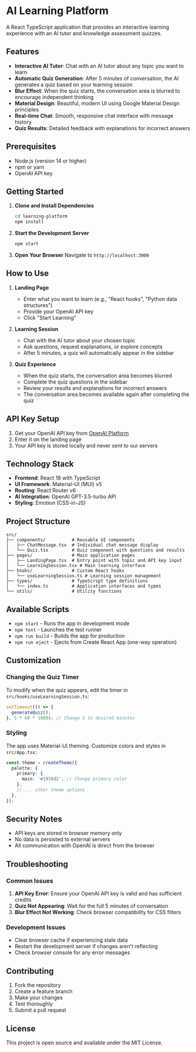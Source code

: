 # AI Learning Platform

A React TypeScript application that provides an interactive learning experience with an AI tutor and knowledge assessment quizzes.

## Features

- **Interactive AI Tutor**: Chat with an AI tutor about any topic you want to learn
- **Automatic Quiz Generation**: After 5 minutes of conversation, the AI generates a quiz based on your learning session
- **Blur Effect**: When the quiz starts, the conversation area is blurred to encourage independent thinking
- **Material Design**: Beautiful, modern UI using Google Material Design principles
- **Real-time Chat**: Smooth, responsive chat interface with message history
- **Quiz Results**: Detailed feedback with explanations for incorrect answers

## Prerequisites

- Node.js (version 14 or higher)
- npm or yarn
- OpenAI API key

## Getting Started

1. **Clone and Install Dependencies**
   ```bash
   cd learning-platform
   npm install
   ```

2. **Start the Development Server**
   ```bash
   npm start
   ```

3. **Open Your Browser**
   Navigate to `http://localhost:3000`

## How to Use

1. **Landing Page**
   - Enter what you want to learn (e.g., "React hooks", "Python data structures")
   - Provide your OpenAI API key
   - Click "Start Learning"

2. **Learning Session**
   - Chat with the AI tutor about your chosen topic
   - Ask questions, request explanations, or explore concepts
   - After 5 minutes, a quiz will automatically appear in the sidebar

3. **Quiz Experience**
   - When the quiz starts, the conversation area becomes blurred
   - Complete the quiz questions in the sidebar
   - Review your results and explanations for incorrect answers
   - The conversation area becomes available again after completing the quiz

## API Key Setup

1. Get your OpenAI API key from [OpenAI Platform](https://platform.openai.com/api-keys)
2. Enter it on the landing page
3. Your API key is stored locally and never sent to our servers

## Technology Stack

- **Frontend**: React 18 with TypeScript
- **UI Framework**: Material-UI (MUI) v5
- **Routing**: React Router v6
- **AI Integration**: OpenAI GPT-3.5-turbo API
- **Styling**: Emotion (CSS-in-JS)

## Project Structure

```
src/
├── components/          # Reusable UI components
│   ├── ChatMessage.tsx  # Individual chat message display
│   └── Quiz.tsx         # Quiz component with questions and results
├── pages/               # Main application pages
│   ├── LandingPage.tsx  # Entry point with topic and API key input
│   └── LearningSession.tsx # Main learning interface
├── hooks/               # Custom React hooks
│   └── useLearningSession.ts # Learning session management
├── types/               # TypeScript type definitions
│   └── index.ts         # Application interfaces and types
└── utils/               # Utility functions
```

## Available Scripts

- `npm start` - Runs the app in development mode
- `npm test` - Launches the test runner
- `npm run build` - Builds the app for production
- `npm run eject` - Ejects from Create React App (one-way operation)

## Customization

### Changing the Quiz Timer
To modify when the quiz appears, edit the timer in `src/hooks/useLearningSession.ts`:
```typescript
setTimeout(() => {
  generateQuiz();
}, 5 * 60 * 1000); // Change 5 to desired minutes
```

### Styling
The app uses Material-UI theming. Customize colors and styles in `src/App.tsx`:
```typescript
const theme = createTheme({
  palette: {
    primary: {
      main: '#1976d2', // Change primary color
    },
    // ... other theme options
  },
});
```

## Security Notes

- API keys are stored in browser memory only
- No data is persisted to external servers
- All communication with OpenAI is direct from the browser

## Troubleshooting

### Common Issues

1. **API Key Error**: Ensure your OpenAI API key is valid and has sufficient credits
2. **Quiz Not Appearing**: Wait for the full 5 minutes of conversation
3. **Blur Effect Not Working**: Check browser compatibility for CSS filters

### Development Issues

- Clear browser cache if experiencing stale data
- Restart the development server if changes aren't reflecting
- Check browser console for any error messages

## Contributing

1. Fork the repository
2. Create a feature branch
3. Make your changes
4. Test thoroughly
5. Submit a pull request

## License

This project is open source and available under the MIT License.
